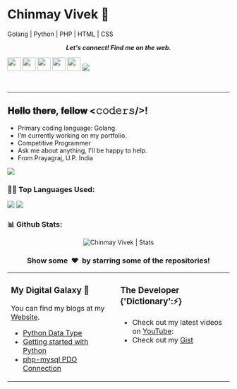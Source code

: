 # Chinmay Vivek 👋

<!--
**CHINMAYVIVEK/chinmayvivek** is a ✨ _special_ ✨ repository because its `README.md` (this file) appears on your GitHub profile.

Here are some ideas to get you started:

- 🔭 I’m currently working on ...
- 🌱 I’m currently learning ...
- 👯 I’m looking to collaborate on ...
- 🤔 I’m looking for help with ...
- 💬 Ask me about ...
- 📫 How to reach me: ...
- 😄 Pronouns: ...
- ⚡ Fun fact: ...
-->
Golang | Python | PHP | HTML | CSS

<p align="center">
  <b><i>Let's connect! Find me on the web.</i></b>

[<img height="30" src ="https://img.shields.io/badge/twitter-%231DA1F2.svg?&style=for-the-badge&logo=twitter&logoColor=white" />][twitter]
[<img height="30" src ="https://img.shields.io/badge/Youtube-%23E4405F.svg?&style=for-the-badge&logo=Youtube&logoColor=white">][Youtube] 
[<img height="30" src ="https://img.shields.io/badge/linkedin-blue.svg?&style=for-the-badge&logo=linkedin&logoColor=white" />][LinkedIn]
[<img height="30" src ="https://img.shields.io/badge/Facebook-036be4.svg?&style=for-the-badge&logo=facebook&logoColor=white">][Facebook]
[<img height="30" src ="https://img.shields.io/badge/-Hackerrank-2EC866?style=for-the-badge&logo=HackerRank&logoColor=white"/>][Hackerrank]
[<img src="https://img.shields.io/badge/-Stack%20overflow-FE7A16?style=for-the-badge&logo=stack-overflow&logoColor=white"/>][Stackoverflow]

<br />
<hr />


<h2> 𝐇𝐞𝐥𝐥𝐨 𝐭𝐡𝐞𝐫𝐞, 𝐟𝐞𝐥𝐥𝐨𝐰 <𝚌𝚘𝚍𝚎𝚛𝚜/>!</h2>
<!-- Namaste 🙏 -->
 
 
* Primary coding language: Golang.
* I’m currently working on my portfolio.
* Competitive Programmer
* Ask me about anything, I'll be happy to help.
* From Prayagraj, U.P. India

![](https://komarev.com/ghpvc/?username=ChinmayVivek&style=flat-square)

<table><tr><td valign="top" width="33%">

### My Digital Galaxy 🔭
You can find my blogs at my [Website](https://chinmayvivek.wordpress.com).
- [Python Data Type](https://chinmayvivek.wordpress.com/2020/09/26/2-python-data-types/)
- [Getting started with Python](https://chinmayvivek.wordpress.com/2020/09/25/1-getting-started-with-python/)
- [php-mysql PDO Connection](https://chinmayvivek.wordpress.com/2017/03/23/php-mysql-pdo-connection/)

</td>
<td valign="top" width="34%">

### The Developer {'Dictionary':⚡}
- Check out my latest videos on [YouTube](https://www.youtube.com/c/ChinmayVivekk):
- Check out my [Gist](https://gist.github.com/CHINMAYVIVEK)
</td>

<!--   Top Languages Using -->
### 👨‍💻 Top Languages Used:
![](https://github-profile-summary-cards.vercel.app/api/cards/repos-per-language?username=ChinmayVivek&theme=nord_dark)
![](https://github-profile-summary-cards.vercel.app/api/cards/most-commit-language?username=ChinmayVivek&theme=nord_dark)

<!--   Stats -->
### 📊 Github Stats:
<p align="center"> <img src="https://github-readme-stats.vercel.app/api?username=chinmayvivek&show_icons=true&theme=gotham" alt="Chinmay Vivek | Stats" />


 
<h3 align="center">Show some &nbsp;❤️&nbsp; by starring some of the repositories!</h3>

[twitter]: https://twitter.com/chinmayvivek
[youtube]: https://www.youtube.com/c/ChinmayVivekk
[linkedin]: https://www.linkedin.com/in/chinmayvivek/
[Facebook]: https://www.facebook.com/chinmayvivek
[Hackerrank]: https://www.hackerrank.com/chinmayvivek
[Stackoverflow]: https://stackoverflow.com/users/8684941/chinmay-vivek

